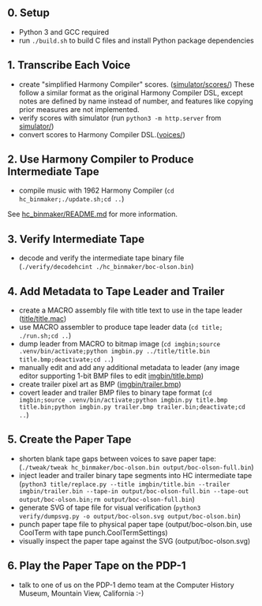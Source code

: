 ## 0. Setup

- Python 3 and GCC required
- run `./build.sh` to build C files and install Python package dependencies

## 1. Transcribe Each Voice

- create "simplified Harmony Compiler" scores. ([simulator/scores/](./simulator/scores)) These follow a similar format as the original Harmony Compiler DSL, except notes are defined by name instead of number, and features like copying prior measures are not implemented.
- verify scores with simulator (run `python3 -m http.server` from [simulator/](./simulator))
- convert scores to Harmony Compiler DSL.([voices/](./voices/))

## 2. Use Harmony Compiler to Produce Intermediate Tape

- compile music with 1962 Harmony Compiler (`cd hc_binmaker;./update.sh;cd ..`)

See [hc_binmaker/README.md](hc_binmaker/README.md) for more information.

## 3. Verify Intermediate Tape

- decode and verify the intermediate tape binary file (`./verify/decodehcint ./hc_binmaker/boc-olson.bin`)

## 4. Add Metadata to Tape Leader and Trailer

- create a MACRO assembly file with title text to use in the tape leader ([title/title.mac](title/title.mac))
- use MACRO assembler to produce tape leader data (`cd title; ./run.sh;cd ..`)
- dump leader from MACRO to bitmap image (`cd imgbin;source .venv/bin/activate;python imgbin.py ../title/title.bin title.bmp;deactivate;cd ..`)
- manually edit and add any additional metadata to leader (any image editor supporting 1-bit BMP files to edit [imgbin/title.bmp](imgbin/title.bmp))
- create trailer pixel art as BMP ([imgbin/trailer.bmp](imgbin/trailer.bmp))
- covert leader and trailer BMP files to binary tape format (`cd imgbin;source .venv/bin/activate;python imgbin.py title.bmp title.bin;python imgbin.py trailer.bmp trailer.bin;deactivate;cd ..`)

## 5. Create the Paper Tape

- shorten blank tape gaps between voices to save paper tape: (`./tweak/tweak hc_binmaker/boc-olson.bin output/boc-olson-full.bin`)
- inject leader and trailer binary tape segments into HC intermediate tape (`python3 title/replace.py --title imgbin/title.bin --trailer imgbin/trailer.bin --tape-in output/boc-olson-full.bin --tape-out output/boc-olson.bin;rm output/boc-olson-full.bin`)
- generate SVG of tape file for visual verification (`python3 verify/dumpsvg.py -o output/boc-olson.svg output/boc-olson.bin`)
- punch paper tape file to physical paper tape (output/boc-olson.bin, use CoolTerm with tape punch.CoolTermSettings)
- visually inspect the paper tape against the SVG (output/boc-olson.svg)

## 6. Play the Paper Tape on the PDP-1

- talk to one of us on the PDP-1 demo team at the Computer History Museum, Mountain View, California :-)
